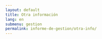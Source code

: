```yaml
---
layout: default
title: Otra información
lang: en
submenu: gestion
permalink: informe-de-gestion/otra-info/
---
```

